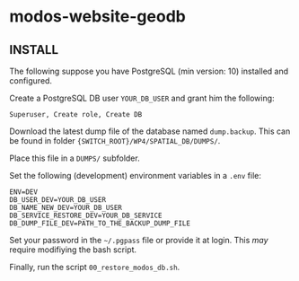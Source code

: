 # modos-website-geodb

## INSTALL
The following suppose you have PostgreSQL (min version: 10) installed and 
configured.

Create a PostgreSQL DB user `YOUR_DB_USER` and grant him the following: 
```
Superuser, Create role, Create DB
```

Download the latest dump file of the database named `dump.backup`.
This can be found in folder `{SWITCH_ROOT}/WP4/SPATIAL_DB/DUMPS/`.

Place this file in a `DUMPS/` subfolder.

Set the following (development) environment variables in a `.env` file:
```
ENV=DEV
DB_USER_DEV=YOUR_DB_USER
DB_NAME_NEW_DEV=YOUR_DB_USER
DB_SERVICE_RESTORE_DEV=YOUR_DB_SERVICE 
DB_DUMP_FILE_DEV=PATH_TO_THE_BACKUP_DUMP_FILE
```

Set your password in the `~/.pgpass` file or provide it at login.
This *may* require modifiying the bash script.

Finally, run the script `00_restore_modos_db.sh`.



